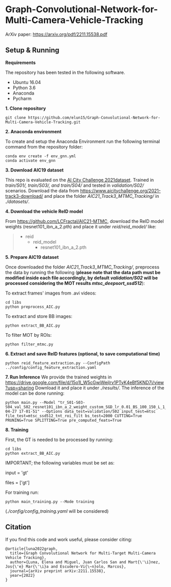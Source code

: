 



# Graph-Convolutional-Network-for-Multi-Camera-Vehicle-Tracking

ArXiv paper:  https://arxiv.org/pdf/2211.15538.pdf

## Setup & Running
**Requirements**

The repository has been tested in the following software.
* Ubuntu 16.04
* Python 3.6
* Anaconda
* Pycharm

**1. Clone repository**

```
git clone https://github.com/elun15/Graph-Convolutional-Network-for-Multi-Camera-Vehicle-Tracking.git
```

**2. Anaconda environment**

To create and setup the Anaconda Environment run the following terminal command from the repository folder:
```
conda env create -f env_gnn.yml
conda activate env_gnn
```

**3. Download AIC19 dataset**

This repo is evaluated on  the <u>AI City Challenge 2021dataset</u>. Trained in *train/S01/, *train/S03/*, and *train/S04/**  and tested in *validation/S02/* scenarios.
Download the data from https://www.aicitychallenge.org/2021-track3-download/ and place the folder *AIC21_Track3_MTMC_Tracking/*  in *./datasets/*.


**4. Download the vehicle ReID model**

From https://github.com/LCFractal/AIC21-MTMC, download the ReID model weights (resnet101_ibn_a_2.pth) and place it under *reid/reid_model/* like:

>   * reid
>     * reid_model 
>       * resnet101_ibn_a_2.pth

 
**5. Prepare AIC19 dataset**

Once downloaded the folder *AIC21_Track3_MTMC_Tracking/*, preprocess the data by running the following (**please note that the data path must be modified inside each file accordingly, by default *validation/S02* will be processed considering the MOT results *mtsc_deepsort_ssd512***):

To extract frames' images from .avi videos:                                                                
```
cd libs
python preprocess_AIC.py
```
To extract and store BB images:                                                                
```
python extract_BB_AIC.py
```
To filter MOT by ROIs:
```
python filter_mtmc.py
```
**6. Extract and save ReID features (optional, to save computational time)**

```
python reid_feature_extraction.py --ConfigPath ../config/config_feature_extraction.yaml
```

**7. Run Inference** 
We provide the trained weights in https://drive.google.com/file/d/15o1I_W5cGwjWejlrv1PTyK4eBf5KND7j/view?usp=sharing  Download it and place it under *./results/*.
The inference of the model can be done running:
```
python main.py --Model "tr_S01-S03-S04_val_S02_resnet101_ibn_a_2_weight_custom_SGD_lr_0.01_BS_100_150_L_1_1FPR__2022-04-27 17-01-51" --Options data_test=validation/S02 input_test=mtsc file_test=mtsc_ssd512_tnt_roi_filt bs_test=2000 CUTTING=True PRUNING=True SPLITTING=True pre_computed_feats=True
```

**8. Training**

First, the GT is needed to be processed by running: 

```
cd libs
python extract_BB_AIC.py
```
IMPORTANT; the following variables must be set as: 

input = 'gt'

files = ['gt']

For training run:
```
python main_training.py --Mode training
```

(*./config/config_training.yaml* will be considered)


## Citation

If you find this code and work useful, please consider citing:
```
@article{luna2022graph,
  title={Graph Convolutional Network for Multi-Target Multi-Camera Vehicle Tracking},
  author={Luna, Elena and Miguel, Juan Carlos San and Mart{\'\i}nez, Jos{\'e} Mar{\'\i}a and Escudero-Vi{\~n}olo, Marcos},
  journal={arXiv preprint arXiv:2211.15538},
  year={2022}
}
```

